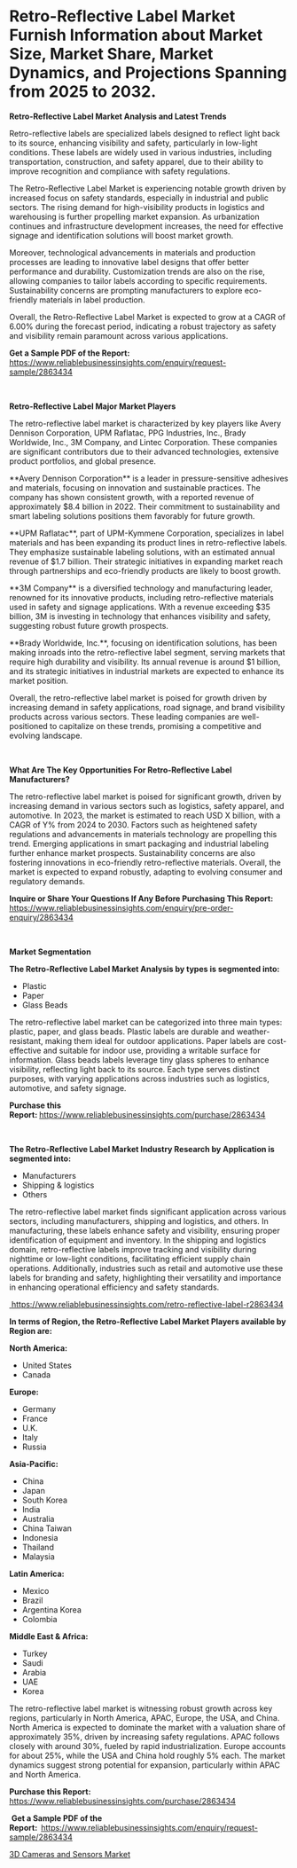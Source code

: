 <p><h1>Retro-Reflective Label Market Furnish Information about Market Size, Market Share, Market Dynamics, and Projections Spanning from 2025 to 2032.</h1></p><p><strong>Retro-Reflective Label Market Analysis and Latest Trends</strong></p>
<p><p>Retro-reflective labels are specialized labels designed to reflect light back to its source, enhancing visibility and safety, particularly in low-light conditions. These labels are widely used in various industries, including transportation, construction, and safety apparel, due to their ability to improve recognition and compliance with safety regulations.</p><p>The Retro-Reflective Label Market is experiencing notable growth driven by increased focus on safety standards, especially in industrial and public sectors. The rising demand for high-visibility products in logistics and warehousing is further propelling market expansion. As urbanization continues and infrastructure development increases, the need for effective signage and identification solutions will boost market growth. </p><p>Moreover, technological advancements in materials and production processes are leading to innovative label designs that offer better performance and durability. Customization trends are also on the rise, allowing companies to tailor labels according to specific requirements. Sustainability concerns are prompting manufacturers to explore eco-friendly materials in label production.</p><p>Overall, the Retro-Reflective Label Market is expected to grow at a CAGR of 6.00% during the forecast period, indicating a robust trajectory as safety and visibility remain paramount across various applications.</p></p>
<p><strong>Get a Sample PDF of the Report:&nbsp;</strong> <a href="https://www.reliablebusinessinsights.com/enquiry/request-sample/2863434?utm_campaign=2287&utm_medium=2&utm_source=Github&utm_content=ia&utm_term=12032025&utm_id=retro-reflective-label">https://www.reliablebusinessinsights.com/enquiry/request-sample/2863434</a></p>
<p>&nbsp;</p>
<p><strong>Retro-Reflective Label Major Market Players</strong></p>
<p><p>The retro-reflective label market is characterized by key players like Avery Dennison Corporation, UPM Raflatac, PPG Industries, Inc., Brady Worldwide, Inc., 3M Company, and Lintec Corporation. These companies are significant contributors due to their advanced technologies, extensive product portfolios, and global presence.</p><p>**Avery Dennison Corporation** is a leader in pressure-sensitive adhesives and materials, focusing on innovation and sustainable practices. The company has shown consistent growth, with a reported revenue of approximately $8.4 billion in 2022. Their commitment to sustainability and smart labeling solutions positions them favorably for future growth.</p><p>**UPM Raflatac**, part of UPM-Kymmene Corporation, specializes in label materials and has been expanding its product lines in retro-reflective labels. They emphasize sustainable labeling solutions, with an estimated annual revenue of $1.7 billion. Their strategic initiatives in expanding market reach through partnerships and eco-friendly products are likely to boost growth.</p><p>**3M Company** is a diversified technology and manufacturing leader, renowned for its innovative products, including retro-reflective materials used in safety and signage applications. With a revenue exceeding $35 billion, 3M is investing in technology that enhances visibility and safety, suggesting robust future growth prospects.</p><p>**Brady Worldwide, Inc.**, focusing on identification solutions, has been making inroads into the retro-reflective label segment, serving markets that require high durability and visibility. Its annual revenue is around $1 billion, and its strategic initiatives in industrial markets are expected to enhance its market position.</p><p>Overall, the retro-reflective label market is poised for growth driven by increasing demand in safety applications, road signage, and brand visibility products across various sectors. These leading companies are well-positioned to capitalize on these trends, promising a competitive and evolving landscape.</p></p>
<p>&nbsp;</p>
<p><strong>What Are The Key Opportunities For Retro-Reflective Label Manufacturers?</strong></p>
<p><p>The retro-reflective label market is poised for significant growth, driven by increasing demand in various sectors such as logistics, safety apparel, and automotive. In 2023, the market is estimated to reach USD X billion, with a CAGR of Y% from 2024 to 2030. Factors such as heightened safety regulations and advancements in materials technology are propelling this trend. Emerging applications in smart packaging and industrial labeling further enhance market prospects. Sustainability concerns are also fostering innovations in eco-friendly retro-reflective materials. Overall, the market is expected to expand robustly, adapting to evolving consumer and regulatory demands.</p></p>
<p><strong>Inquire or Share Your Questions If Any Before Purchasing This Report:</strong> <a href="https://www.reliablebusinessinsights.com/enquiry/pre-order-enquiry/2863434?utm_campaign=2287&utm_medium=2&utm_source=Github&utm_content=ia&utm_term=12032025&utm_id=retro-reflective-label">https://www.reliablebusinessinsights.com/enquiry/pre-order-enquiry/2863434</a></p>
<p>&nbsp;</p>
<p><strong>Market Segmentation</strong></p>
<p><strong>The Retro-Reflective Label Market Analysis by types is segmented into:</strong></p>
<p><ul><li>Plastic</li><li>Paper</li><li>Glass Beads</li></ul></p>
<p><p>The retro-reflective label market can be categorized into three main types: plastic, paper, and glass beads. Plastic labels are durable and weather-resistant, making them ideal for outdoor applications. Paper labels are cost-effective and suitable for indoor use, providing a writable surface for information. Glass beads labels leverage tiny glass spheres to enhance visibility, reflecting light back to its source. Each type serves distinct purposes, with varying applications across industries such as logistics, automotive, and safety signage.</p></p>
<p><strong>Purchase this Report:&nbsp;</strong><a href="https://www.reliablebusinessinsights.com/purchase/2863434?utm_campaign=2287&utm_medium=2&utm_source=Github&utm_content=ia&utm_term=12032025&utm_id=retro-reflective-label">https://www.reliablebusinessinsights.com/purchase/2863434</a></p>
<p>&nbsp;</p>
<p><strong>The Retro-Reflective Label Market Industry Research by Application is segmented into:</strong></p>
<p><ul><li>Manufacturers</li><li>Shipping & logistics</li><li>Others</li></ul></p>
<p><p>The retro-reflective label market finds significant application across various sectors, including manufacturers, shipping and logistics, and others. In manufacturing, these labels enhance safety and visibility, ensuring proper identification of equipment and inventory. In the shipping and logistics domain, retro-reflective labels improve tracking and visibility during nighttime or low-light conditions, facilitating efficient supply chain operations. Additionally, industries such as retail and automotive use these labels for branding and safety, highlighting their versatility and importance in enhancing operational efficiency and safety standards.</p></p>
<p><a href="https://www.reliablebusinessinsights.com/retro-reflective-label-r2863434?utm_campaign=2287&utm_medium=2&utm_source=Github&utm_content=ia&utm_term=12032025&utm_id=retro-reflective-label">&nbsp;https://www.reliablebusinessinsights.com/retro-reflective-label-r2863434</a></p>
<p><strong>In terms of Region, the Retro-Reflective Label Market Players available by Region are:</strong></p>
<p>
    <p> <strong> North America: </strong>
        <ul>
            <li>United States</li>
            <li>Canada</li>
        </ul>
        </p> 
    <p> <strong> Europe: </strong>
        <ul>
            <li>Germany</li>
            <li>France</li>
            <li>U.K.</li>
            <li>Italy</li>
            <li>Russia</li>
        </ul>
        </p> 
    <p> <strong> Asia-Pacific: </strong>
        <ul>
            <li>China</li>
            <li>Japan</li>
            <li>South Korea</li>
            <li>India</li>
            <li>Australia</li>
            <li>China Taiwan</li>
            <li>Indonesia</li>
            <li>Thailand</li>
            <li>Malaysia</li>
        </ul>
        </p> 
    <p> <strong> Latin America: </strong>
        <ul>
            <li>Mexico</li>
            <li>Brazil</li>
            <li>Argentina Korea</li>
            <li>Colombia</li>
        </ul>
        </p> 
    <p> <strong> Middle East & Africa: </strong>
        <ul>
            <li>Turkey</li>
            <li>Saudi</li>
            <li>Arabia</li>
            <li>UAE</li>
            <li>Korea</li>
        </ul>
    </p>
    </p>
<p><p>The retro-reflective label market is witnessing robust growth across key regions, particularly in North America, APAC, Europe, the USA, and China. North America is expected to dominate the market with a valuation share of approximately 35%, driven by increasing safety regulations. APAC follows closely with around 30%, fueled by rapid industrialization. Europe accounts for about 25%, while the USA and China hold roughly 5% each. The market dynamics suggest strong potential for expansion, particularly within APAC and North America.</p></p>
<p><strong>Purchase this Report: </strong><a href="https://www.reliablebusinessinsights.com/purchase/2863434?utm_campaign=2287&utm_medium=2&utm_source=Github&utm_content=ia&utm_term=12032025&utm_id=retro-reflective-label">https://www.reliablebusinessinsights.com/purchase/2863434</a></p>
<p>&nbsp;<strong>Get a Sample PDF of the Report:&nbsp;&nbsp;</strong><a href="https://www.reliablebusinessinsights.com/enquiry/request-sample/2863434?utm_campaign=2287&utm_medium=2&utm_source=Github&utm_content=ia&utm_term=12032025&utm_id=retro-reflective-label">https://www.reliablebusinessinsights.com/enquiry/request-sample/2863434</a></p>
<p><strong></strong></p>
<p><p><a href="https://github.com/GenaGaines34/Market-Research-Report-List-2/blob/main/3d-cameras-and-sensors-market.md?utm_campaign=2287&utm_medium=2&utm_source=Github&utm_content=ia&utm_term=12032025&utm_id=retro-reflective-label">3D Cameras and Sensors Market</a></p></p>